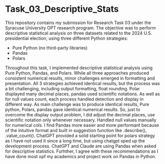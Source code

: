 # Task_03_Descriptive_Stats

This repository contains my submission for Research Task 03 under the Syracuse University OPT research program. The objective was to perform descriptive statistical analysis on three datasets related to the 2024 U.S. presidential election, using three different Python strategies:

- Pure Python (no third-party libraries)
- Pandas
- Polars

Throughout this task, I implemented descriptive statistical analysis using Pure Python, Pandas, and Polars. While all three approaches produced consistent numerical results, minor challenges emerged in formatting and presentation.
All 3 strategies achieved identical results, but the process was a bit challenging, including output formatting, float rounding. Polar displayed many decimal places, pandas used scientific notations. As well as for null values count, each process handled detection and display in different way.
As main challenge was to produce identical results, Pure python, Polars, pandas gave identical numerical results. So, just to overcome the display output problem, I did adjust the decimal places, use scientific notation only whenever necessary. Handled null values manually for numerical cols. 
I find Pandas more easier and more performant because of the intuitive format and built in suggestion function like .describe(), .value_count().
ChatGPT provided a solid starting point for polars strategy as I have not used it since a long time, but using chatgpt sped up the development process.
ChatGPT and Claude are using Pandas when asked for descriptive statistics. Furhther, I agree with these recommendations as I have done most opf my academics and project work on Pandas in Python.
